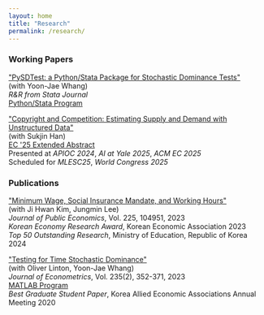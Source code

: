 ```yaml
---
layout: home
title: "Research"
permalink: /research/
---
```


###  Working Papers

["PySDTest: a Python/Stata Package for Stochastic Dominance Tests"](https://arxiv.org/abs/2307.10694) \
(with Yoon-Jae Whang)\
*R&R from Stata Journal*\
[Python/Stata Program](https://github.com/lee-kyungho/pysdtest)

["Copyright and Competition: Estimating Supply and Demand with Unstructured Data"](https://arxiv.org/abs/2501.16120) \
(with Sukjin Han)\
[EC '25 Extended Abstract](https://lee-kyungho.github.io/assets/ec25-copyright-competition-extended.pdf)\
Presented at *APIOC 2024*, *AI at Yale 2025*, *ACM EC 2025*\
Scheduled for *MLESC25*, *World Congress 2025*

### Publications
["Minimum Wage, Social Insurance Mandate, and Working Hours"](https://doi.org/10.1016/j.jpubeco.2023.104951) \
(with Ji Hwan Kim, Jungmin Lee)\
*Journal of Public Economics*, Vol. 225, 104951, 2023\
*Korean Economy Research Award*, Korean Economic Association 2023\
*Top 50 Outstanding Research*, Ministry of Education, Republic of Korea 2024

["Testing for Time Stochastic Dominance"](https://doi.org/10.1016/j.jeconom.2022.03.012)\
(with Oliver Linton, Yoon-Jae Whang)\
*Journal of Econometrics*, Vol. 235(2), 352-371, 2023\
[MATLAB Program](https://github.com/lee-kyungho/Testing-for-TSD)\
*Best Graduate Student Paper*, Korea Allied Economic Associations Annual Meeting 2020

